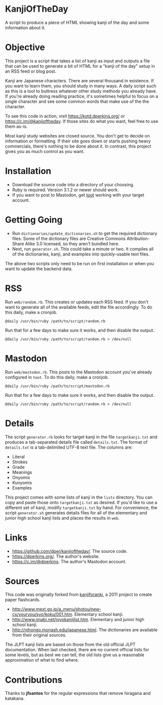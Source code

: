 KanjiOfTheDay
=============

A script to produce a piece of HTML showing kanji of the day and some information about it.


Objective
=========

This project is a script that takes a list of kanji as input and outputs a file that can be used to generate a bit of HTML for a "kanji of the day" setup in an RSS feed or blog post.

Kanji are Japanese characters.  There are several thousand in existence.  If you want to learn them, you should study in many ways.  A daily script such as this is a tool to buttress whatever other study methods you already have.  If you're already doing reading practice, it's sometimes helpful to focus on a single character and see some common words that make use of the the character.

To see this code in action, visit <https://kotd.dperkins.org/> or <https://c.im/@kanjioftheday>.  If those sites do what you want, feel free to use them as-is.

Most kanji study websites are closed source.  You don't get to decide on information or formatting.  If their site goes down or starts pushing heavy commercials, there's nothing to be done about it.  In contrast, this project gives you as much control as you want.


Installation
============

* Download the source code into a directory of your choosing.
* Ruby is required. Version 3.1.2 or newer should work.
* If you want to post to Mastodon, get [toot](https://github.com/ihabunek/toot) working with your target account.


Getting Going
=============

* Run `dictionaries/update_dictionaries.sh` to get the required dictionary files.  Some of the dictionary files are Creative Commons Attribution-Share Alike 3.0 licensed, so they aren't bundled here.
* Next, run `generator.sh`. This could take a minute or two. It compiles all of the dictionaries, kanji, and examples into quickly-usable text files.

The above two scripts only need to be run on first installation or when you want to update the backend data.


RSS
===

Run `web/random.rb`. This creates or updates each RSS feed. If you don't want to generate all of the available feeds, edit the file accordingly. To do this daily, make a cronjob.

    @daily /usr/bin/ruby /path/to/script/random.rb

Run that for a few days to make sure it works, and then disable the output.

    @daily /usr/bin/ruby /path/to/script/random.rb > /dev/null


Mastodon
========

Run `web/mastodon.rb`. This posts to the Mastodon account you've already configured in `toot`. To do this daily, make a cronjob.

    @daily /usr/bin/ruby /path/to/script/mastodon.rb

Run that for a few days to make sure it works, and then disable the output.

    @daily /usr/bin/ruby /path/to/script/random.rb > /dev/null


Details
=======

The script `generator.rb` looks for target kanji in the file `targetkanji.txt` and produces a tab-separated details file called `details.txt`.  The format of `details.txt` is a tab-delimited UTF-8 text file.  The columns are:

* Literal
* Strokes
* Grade
* Meanings
* Onyomis
* Kunyomis
* Examples

This project comes with some lists of kanji in the `lists` directory.  You can copy and paste those onto `targetkanji.txt` as desired.  If you'd like to use a different set of kanji, modify `targetkanji.txt` by hand.  For convenience, the script `generator.sh` generates details files for all of the elementary and junior high school kanji lists and places the results in `web`.


Links
=====

* <https://github.com/dper/kanjioftheday/>. The source code.
* <https://dperkins.org/>. The author's website.
* <https://c.im/@dperkins>. The author's Mastodon account.


Sources
=======

This code was originally forked from [kanjiforanki](https://github.com/dper/kanjiforanki), a 2011 project to create paper flashcards.

* <http://www.mext.go.jp/a_menu/shotou/new-cs/youryou/syo/koku/001.htm>.  Elementary school kanji.
* <http://www.imabi.net/joyokanjilist.htm>.  Elementary and junior high school kanji.
* <http://nihongo.monash.edu/japanese.html>. The dictionaries are available from their original sources.

The JLPT kanji lists are based on those from the old official JLPT documentation.  When last checked, there are no current official lists for some levels, but as best we can tell, the old lists give us a reasonable approximation of what to find where.


Contributions
=============

Thanks to **jfsantos** for the regular expressions that remove hiragana and katakana.
